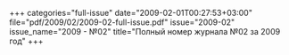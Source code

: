 +++
categories="full-issue"
date="2009-02-01T00:27:53+03:00"
file="pdf/2009/02/2009-02-full-issue.pdf"
issue="2009-02"
issue_name="2009 - №02"
title="Полный номер журнала №02 за 2009 год"
+++